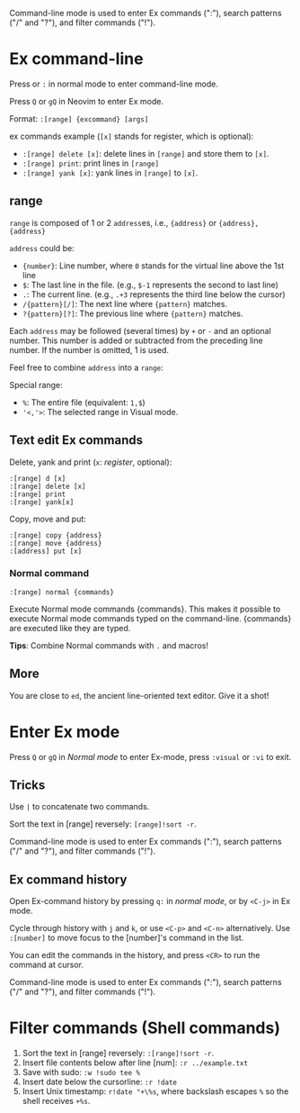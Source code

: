 Command-line mode is used to enter Ex commands (":"), search patterns ("/" and "?"), and filter commands ("!").

# Ex command-line

Press or `:` in normal mode to enter command-line mode.  

Press `Q` or `gQ` in Neovim to enter Ex mode.

Format: `:[range] {excommand} [args]`

ex commands example (`[x]` stands for register, which is optional):

- `:[range] delete [x]`: delete lines in `[range]` and store them to `[x]`.
- `:[range] print`: print lines in `[range]`
- `:[range] yank [x]`: yank lines in `[range]` to `[x]`.

## range

`range` is composed of 1 or 2 `address`es, i.e., `{address}` or `{address},{address}`

`address` could be:

- `{number}`: Line number, where `0` stands for the virtual line above the 1st line
- `$`: The last line in the file. (e.g., `$-1` represents the second to last line)
- `.`: The current line. (e.g., `.+3` represents the third line below the cursor)
- `/{pattern}[/]`: The next line where `{pattern}` matches.
- `?{pattern}[?]`: The previous line where `{pattern}` matches.    

Each `address` may be followed (several times) by `+` or `-` and an optional number. This number is added or subtracted from the preceding line number.  If the number is omitted, 1 is used.

Feel free to combine `address` into a `range`:

Special range:

- `%`: The entire file (equivalent: `1,$`)
- `'<,'>`: The selected range in Visual mode.



## Text edit Ex commands

Delete, yank and print (`x`: *register*, optional): 

````
:[range] d [x] 
:[range] delete [x] 
:[range] print
:[range] yank[x]
````

Copy, move and put: 

```
:[range] copy {address}
:[range] move {address}
:[address] put [x]
```

### Normal command

```
:[range] normal {commands}
```

Execute Normal mode commands {commands}.  This makes it possible to execute Normal mode commands typed on the command-line.  {commands} are executed like they are typed.   

**Tips**: Combine Normal commands with `.` and macros!


## More
You are close to `ed`, the ancient line-oriented text editor. Give it a shot!

# Enter Ex mode 

Press `Q` or `gQ` in *Normal mode* to enter Ex-mode, press `:visual` or `:vi` to exit. 

## Tricks

Use `|` to concatenate two commands.  

Sort the text in [range] reversely: `[range]!sort -r`.  

Command-line mode is used to enter Ex commands (":"), search patterns ("/" and "?"), and filter commands ("!").



## Ex command history

Open Ex-command history by pressing `q:` in *normal mode*, or by `<C-j>` in Ex mode.

Cycle through history with `j` and `k`, or use `<C-p>` and `<C-n>` alternatively. Use `:[number]` to move focus to the [number]'s command in the list. 

You can edit the commands in the history, and press `<CR>` to run the command at cursor.



Command-line mode is used to enter Ex commands (":"), search patterns ("/" and "?"), and filter commands ("!").

# Filter commands (Shell commands)
1. Sort the text in [range] reversely: `:[range]!sort -r`.
2. Insert file contents below after line [num]:   `:r ../example.txt`
3. Save with sudo: `:w !sudo tee %`  
4. Insert date below the cursorline:   `:r !date`
5. Insert Unix timestamp:  `r!date "+\%s`, where backslash escapes `%` so the shell receives `+%s`.


